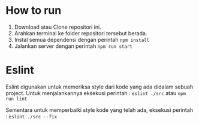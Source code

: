 # How to run

 1. Download atau Clone repositori ini.
 2. Arahkan terminal ke folder repositori tersebut berada.
 3. Instal semua dependensi dengan perintah `npm install`
 4. Jalankan server dengan perintah `npm run start`

# Eslint

Eslint digunakan untuk memeriksa style dari kode yang ada didalam sebuah project. Untuk menjalankannya eksekusi perintah : `eslint ./src` atau `npm run lint`

Sementara untuk memperbaiki style kode yang telah ada, eksekusi perintah : `eslint ./src --fix`

